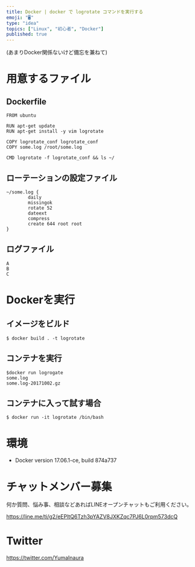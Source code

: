 ```yaml
---
title: Docker | docker で logrotate コマンドを実行する
emoji: "🖥"
type: "idea"
topics: ["Linux", "初心者", "Docker"]
published: true
---
```


(あまりDocker関係ないけど備忘を兼ねて)

# 用意するファイル

## Dockerfile

```:Dockerfile
FROM ubuntu

RUN apt-get update
RUN apt-get install -y vim logrotate

COPY logrotate_conf logrotate_conf
COPY some.log /root/some.log

CMD logrotate -f logrotate_conf && ls ~/
```

## ローテーションの設定ファイル

```:logrotate_conf
~/some.log {
        daily
        missingok
        rotate 52
        dateext
        compress
        create 644 root root
}
```

## ログファイル

```:some.log
A
B
C
```


# Dockerを実行

## イメージをビルド

```
$ docker build . -t logrotate
```

## コンテナを実行

```
$docker run logrogate
some.log
some.log-20171002.gz
```

## コンテナに入って試す場合

```
$ docker run -it logrotate /bin/bash
```

# 環境

- Docker version 17.06.1-ce, build 874a737








<!-- Update From Qiita API -->

# チャットメンバー募集


何か質問、悩み事、相談などあればLINEオープンチャットもご利用ください。

https://line.me/ti/g2/eEPltQ6Tzh3pYAZV8JXKZqc7PJ6L0rpm573dcQ





# Twitter


https://twitter.com/YumaInaura


<!-- Update From Qiita API -->


